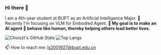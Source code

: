 ### Hi there 👋

I am a 4th-year student at BUPT as an Artificial Intelligence Major. 
🔭 Recently I'm focusing on VLM for Embodied Agent.
**🌟 My goal is to make an AI agent 🤖 behave like human, thereby helping others lead better lives.**

![Choiszt's GitHub Stats](https://github-readme-stats.vercel.app/api?username=choiszt&show_icons=true&title_color=FF80BF&text_color=F8F8F2&icon_color=8AFF80&bg_color=212C2A)
![Top Langs](https://github-readme-stats.vercel.app/api/top-langs/?username=choiszt&title_color=FF80BF&text_color=F8F8F2&icon_color=8AFF80&bg_color=212C2A&layout=compact)

📫 How to reach me: ls2001927@bupt.edu.cn

<!--
**choiszt/choiszt** is a ✨ _special_ ✨ repository because its `README.md` (this file) appears on your GitHub profile.
, specializing in Scene Graph Generation and VLM for Embodied Agent. Currently, I am working as an Undergraduate Research in the NTU@MMLAB Group. 
Here are some ideas to get you started:

- 🔭 I’m currently working on ...
- 🌱 I’m currently learning ...
- 👯 I’m looking to collaborate on ...
- 🤔 I’m looking for help with ...
- 💬 Ask me about ...
- 📫 How to reach me: ...
- 😄 Pronouns: ...
- ⚡ Fun fact: ...
-->

